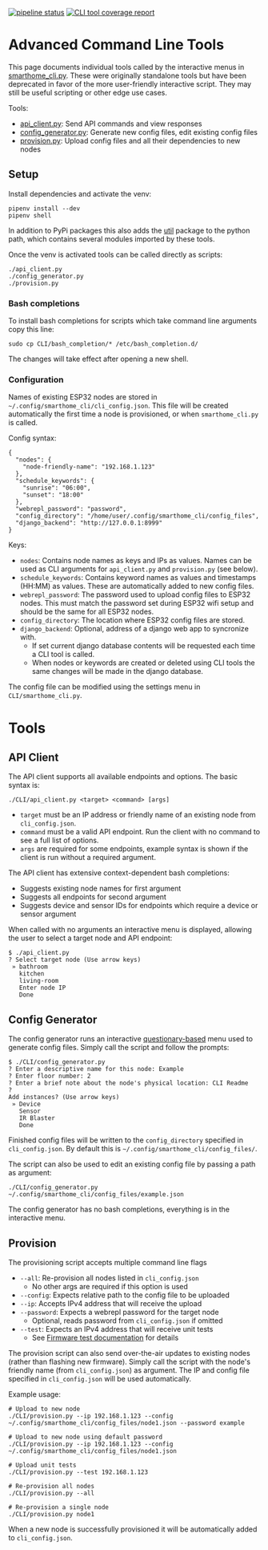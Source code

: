 [![pipeline status](https://gitlab.com/jamedeus/micropython-smarthome/badges/master/pipeline.svg)](https://gitlab.com/jamedeus/micropython-smarthome/-/commits/master)
[![CLI tool coverage report](https://gitlab.com/jamedeus/micropython-smarthome/badges/master/coverage.svg?job=test_cli&key_text=CLI+Coverage&key_width=90)](https://gitlab.com/jamedeus/micropython-smarthome/-/commits/master)

# Advanced Command Line Tools

This page documents individual tools called by the interactive menus in [smarthome_cli.py](CLI/smarthome_cli.py). These were originally standalone tools but have been deprecated in favor of the more user-friendly interactive script. They may still be useful scripting or other edge use cases.

Tools:
* [api_client.py](CLI/api_client.py): Send API commands and view responses
* [config_generator.py](CLI/config_generator.py): Generate new config files, edit existing config files
* [provision.py](CLI/provision.py): Upload config files and all their dependencies to new nodes

## Setup

Install dependencies and activate the venv:
```
pipenv install --dev
pipenv shell
```

In addition to PyPi packages this also adds the [util](util/) package to the python path, which contains several modules imported by these tools.

Once the venv is activated tools can be called directly as scripts:
```
./api_client.py
./config_generator.py
./provision.py
```

### Bash completions

To install bash completions for scripts which take command line arguments copy this line:
```
sudo cp CLI/bash_completion/* /etc/bash_completion.d/
```

The changes will take effect after opening a new shell.

### Configuration

Names of existing ESP32 nodes are stored in `~/.config/smarthome_cli/cli_config.json`. This file will be created automatically the first time a node is provisioned, or when `smarthome_cli.py` is called.

Config syntax:
```
{
  "nodes": {
    "node-friendly-name": "192.168.1.123"
  },
  "schedule_keywords": {
    "sunrise": "06:00",
    "sunset": "18:00"
  },
  "webrepl_password": "password",
  "config_directory": "/home/user/.config/smarthome_cli/config_files",
  "django_backend": "http://127.0.0.1:8999"
}
```

Keys:
* `nodes`: Contains node names as keys and IPs as values. Names can be used as CLI arguments for `api_client.py` and `provision.py` (see below).
* `schedule_keywords`: Contains keyword names as values and timestamps (HH:MM) as values. These are automatically added to new config files.
* `webrepl_password`: The password used to upload config files to ESP32 nodes. This must match the password set during ESP32 wifi setup and should be the same for all ESP32 nodes.
* `config_directory`: The location where ESP32 config files are stored.
* `django_backend`: Optional, address of a django web app to syncronize with.
    * If set current django database contents will be requested each time a CLI tool is called.
    * When nodes or keywords are created or deleted using CLI tools the same changes will be made in the django database.

The config file can be modified using the settings menu in `CLI/smarthome_cli.py`.

# Tools

## API Client

The API client supports all available endpoints and options. The basic syntax is:
```
./CLI/api_client.py <target> <command> [args]
```
* `target` must be an IP address or friendly name of an existing node from `cli_config.json`.
* `command` must be a valid API endpoint. Run the client with no command to see a full list of options.
* `args` are required for some endpoints, example syntax is shown if the client is run without a required argument.

The API client has extensive context-dependent bash completions:
* Suggests existing node names for first argument
* Suggests all endpoints for second argument
* Suggests device and sensor IDs for endpoints which require a device or sensor argument

When called with no arguments an interactive menu is displayed, allowing the user to select a target node and API endpoint:
```
$ ./api_client.py
? Select target node (Use arrow keys)
 » bathroom
   kitchen
   living-room
   Enter node IP
   Done
```

## Config Generator

The config generator runs an interactive [questionary-based](https://questionary.readthedocs.io/en/stable/) menu used to generate config files. Simply call the script and follow the prompts:
```
$ ./CLI/config_generator.py
? Enter a descriptive name for this node: Example
? Enter floor number: 2
? Enter a brief note about the node's physical location: CLI Readme
?
Add instances? (Use arrow keys)
 » Device
   Sensor
   IR Blaster
   Done
```

Finished config files will be written to the `config_directory` specified in `cli_config.json`. By default this is `~/.config/smarthome_cli/config_files/`.

The script can also be used to edit an existing config file by passing a path as argument:
```
./CLI/config_generator.py ~/.config/smarthome_cli/config_files/example.json
```

The config generator has no bash completions, everything is in the interactive menu.

## Provision

The provisioning script accepts multiple command line flags
* `--all`: Re-provision all nodes listed in `cli_config.json`
    * No other args are required if this option is used
* `--config`: Expects relative path to the config file to be uploaded
* `--ip`: Accepts IPv4 address that will receive the upload
* `--password`: Expects a webrepl password for the target node
    * Optional, reads password from `cli_config.json` if omitted
* `--test`: Expects an IPv4 address that will receive unit tests
    * See [Firmware test documentation](https://gitlab.com/jamedeus/micropython-smarthome/-/tree/master/tests?ref_type=heads#firmware) for details

The provision script can also send over-the-air updates to existing nodes (rather than flashing new firmware). Simply call the script with the node's friendly name (from `cli_config.json`) as argument. The IP and config file specified in `cli_config.json` will be used automatically.

Example usage:
```
# Upload to new node
./CLI/provision.py --ip 192.168.1.123 --config ~/.config/smarthome_cli/config_files/node1.json --password example

# Upload to new node using default password
./CLI/provision.py --ip 192.168.1.123 --config ~/.config/smarthome_cli/config_files/node1.json

# Upload unit tests
./CLI/provision.py --test 192.168.1.123

# Re-provision all nodes
./CLI/provision.py --all

# Re-provision a single node
./CLI/provision.py node1
```

When a new node is successfully provisioned it will be automatically added to `cli_config.json`.
